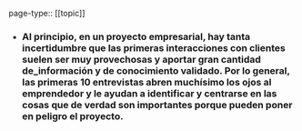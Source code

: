 page-type:: [[topic]]
- ### Al principio, en un proyecto empresarial, hay tanta incertidumbre que las primeras interacciones con clientes suelen ser muy provechosas y aportar gran cantidad de_información y de conocimiento validado. Por lo general, las primeras 10 entrevistas abren muchísimo los ojos al emprendedor y le ayudan a identificar y centrarse en las cosas que de verdad son importantes porque pueden poner en peligro el proyecto.



